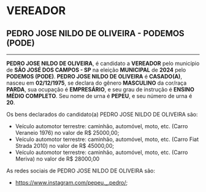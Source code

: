 # VEREADOR
## PEDRO JOSE NILDO DE OLIVEIRA - PODEMOS (PODE)
---
**PEDRO JOSE NILDO DE OLIVEIRA**, é candidato a **VEREADOR** pelo município de **SÃO JOSÉ DOS CAMPOS - SP** na eleição **MUNICIPAL** de **2024** pelo **PODEMOS (PODE)**.
**PEDRO JOSE NILDO DE OLIVEIRA** é **CASADO(A)**, nasceu em **02/12/1975**, se declara do gênero **MASCULINO** da cor/raça **PARDA**, sua ocupação é **EMPRESÁRIO**, e seu grau de instrução é **ENSINO MÉDIO COMPLETO**.
Seu nome de urna é **PEPEU**, e seu número de urna é **20**.

Os bens declarados do candidato(a) PEDRO JOSE NILDO DE OLIVEIRA são: 
- Veículo automotor terrestre: caminhão, automóvel, moto, etc. (Carro Veraneio 1976) no valor de R$ 25000,00;
- Veículo automotor terrestre: caminhão, automóvel, moto, etc. (Carro Fiat Strada 2010) no valor de R$ 45000,00;
- Veículo automotor terrestre: caminhão, automóvel, moto, etc. (Carro Meriva) no valor de R$ 28000,00

As redes sociais de PEDRO JOSE NILDO DE OLIVEIRA são:
- https://www.instagram.com/pepeu._.pedro/;